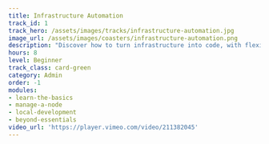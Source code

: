 ```yaml
---
title: Infrastructure Automation
track_id: 1
track_hero: /assets/images/tracks/infrastructure-automation.jpg
image_url: /assets/images/coasters/infrastructure-automation.png
description: "Discover how to turn infrastructure into code, with flexibility baked in. Learn what Chef does during a run and how to configure a system using a mix of resources, recipes and cookbooks. Then add a dash of ingenuity and apply your new skills to an actual machine."
hours: 8
level: Beginner
track_class: card-green
category: Admin
order: -1
modules:
- learn-the-basics
- manage-a-node
- local-development
- beyond-essentials
video_url: 'https://player.vimeo.com/video/211382045'
---
```

